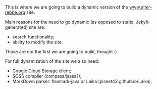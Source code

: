 This is where we are going to build a dynamic version of the www.alter-rebbe.org site.

Main reasons for the need to go dynamic (as opposed to static, Jekyll-generated) site are:
- search functionality;
- ability to modify the site.

Those are *not* the first we are going to build, thought :) 

For full dynamization of the site we also need:
- Google Cloud Storage client;
- SCSS compiler (compass/jsass?);
- MarkDown parser: flexmark-java or Laika (planet42.github.io/Laika).
